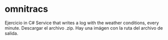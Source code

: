 # omnitracs
Ejercicio in C#
Service that writes a log with the weather conditions, every minute.
Descargar el archivo .zip.
Hay una imágen con la ruta del archivo de salida.
